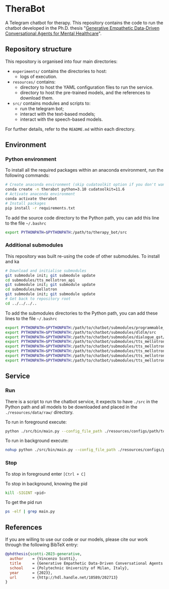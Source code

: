 # TheraBot

A Telegram chatbot for therapy.
This repository contains the code to run the chatbot developed in the Ph.D. thesis "[Generative Empathetic Data-Driven Conversational Agents for Mental Healthcare](http://hdl.handle.net/10589/202713)".

## Repository structure

This repository is organised into four main directories:

- `experiments/` contains the directories to host:  
    - logs of execution.
- `resources/` contains:
    - directory to host the YAML configuration files to run the service.
    - directory to host the pre-trained models, and the references to download them.
- `src/` contains modules and scripts to: 
    - run the telegram bot;
    - interact with the text-based models;
    - interact with the speech-based models.

For further details, refer to the `README.md` within each directory.

## Environment

### Python environment

To install all the required packages within an anaconda environment, run the following commands:

```bash
# Create anaconda environment (skip cudatoolkit option if you don't want to use the GPU)
conda create -n therabot python=3.10 cudatoolkit=11.6
# Activate anaconda environment
conda activate therabot
# Install packages
pip install -r requirements.txt
```

To add the source code directory to the Python path, you can add this line to the file `~/.bashrc`

```bash
export PYTHONPATH=$PYTHONPATH:/path/to/therapy_bot/src
```

### Additional submodules

This repository was built re-using the code of other submodules.
To install and ka

```bash
# Download and initialise submodules
git submodule init; git submodule update
cd submodules/tts_mellotron_api
git submodule init; git submodule update
cd submodules/mellotron
git submodule init; git submodule update
# Get back to repository root
cd ../../../..
```

To add the submodules directories to the Python path, you can add these lines to the file `~/.bashrc`

```bash
export PYTHONPATH=$PYTHONPATH:/path/to/chatbot/submodules/programmable_chatbot/src
export PYTHONPATH=$PYTHONPATH:/path/to/chatbot/submodules/dldlm/src
export PYTHONPATH=$PYTHONPATH:/path/to/chatbot/submodules/dialogue_gst/src
export PYTHONPATH=$PYTHONPATH:/path/to/chatbot/submodules/tts_mellotron_api/src
export PYTHONPATH=$PYTHONPATH:/path/to/chatbot/submodules/tts_mellotron_api/submodules
export PYTHONPATH=$PYTHONPATH:/path/to/chatbot/submodules/tts_mellotron_api/submodules/mellotron
export PYTHONPATH=$PYTHONPATH:/path/to/chatbot/submodules/tts_mellotron_api/submodules/mellotron/waveglow
export PYTHONPATH=$PYTHONPATH:/path/to/chatbot/submodules/tts_mellotron_api/submodules/tacotron2
```

## Service

### Run

There is a script to run the chatbot service, it expects to have `./src` in the Python path and all models to be downloaded and placed in the `./resources/data/raw/` directory.

To run in foreground execute:
```bash
python ./src/bin/main.py --config_file_path ./resources/configs/path/to/config.yaml
```

To run in background execute:
```bash
nohup python ./src/bin/main.py --config_file_path ./resources/configs/path/to/config.yaml > experiment_"$(date '+%Y_%m_%d_%H_%M_%S')".out &
```

### Stop

To stop in foreground enter `[Ctrl + C]`

To stop in background, knowing the pid
```bash
kill -SIGINT <pid>
```

To get the pid run 
```bash
ps -elf | grep main.py
```

## References

If you are willing to use our code or our models, please cite our work through the following BibTeX entry:

```bibtex
@phdthesis{scotti-2023-generative,
  author    = {Vincenzo Scotti},
  title     = {Generative Empathetic Data-Driven Conversational Agents for Mental Healthcare},
  school    = {Polytechnic University of Milan, Italy},
  year      = {2023},
  url       = {http://hdl.handle.net/10589/202713}
}
```
